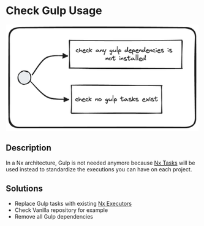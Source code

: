 # Check Gulp Usage
![check-gulp-usage.png](../../../../docs/images/check-gulp-usage.png)

## Description
In a Nx architecture, Gulp is not needed anymore because [Nx Tasks](https://nx.dev/core-features/run-tasks) will be used instead to standardize the executions you can have on each project.

## Solutions
* Replace Gulp tasks with existing [Nx Executors](https://nx.dev/packages)
* Check Vanilla repository for example
* Remove all Gulp dependencies
